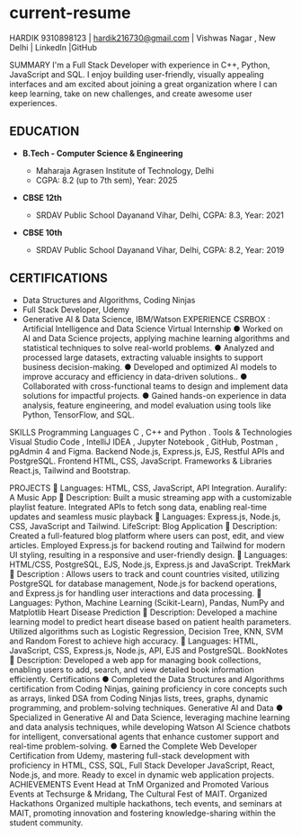 # current-resume

HARDIK
9310898123 | hardik216730@gmail.com | Vishwas Nagar , New Delhi | LinkedIn |GitHub

SUMMARY
I'm a Full Stack Developer with experience in C++, Python, JavaScript and SQL. I enjoy building user-friendly, visually appealing interfaces and am excited
about joining a great organization where I can keep learning, take on new challenges, and create awesome user experiences.

## EDUCATION

- **B.Tech - Computer Science & Engineering**
  - Maharaja Agrasen Institute of Technology, Delhi
  - CGPA: 8.2 (up to 7th sem), Year: 2025

- **CBSE 12th**
  - SRDAV Public School Dayanand Vihar, Delhi, CGPA: 8.3, Year: 2021

- **CBSE 10th**
  - SRDAV Public School Dayanand Vihar, Delhi, CGPA: 8.2, Year: 2019

## CERTIFICATIONS

- Data Structures and Algorithms, Coding Ninjas
- Full Stack Developer, Udemy
- Generative AI & Data Science, IBM/Watson
EXPERIENCE
CSRBOX : Artificial Intelligence and Data Science Virtual Internship
● Worked on AI and Data Science projects, applying machine learning algorithms and statistical techniques to solve real-world problems.
● Analyzed and processed large datasets, extracting valuable insights to support business decision-making.
● Developed and optimized AI models to improve accuracy and efficiency in data-driven solutions..
● Collaborated with cross-functional teams to design and implement data solutions for impactful projects.
● Gained hands-on experience in data analysis, feature engineering, and model evaluation using tools like Python, TensorFlow, and SQL.

SKILLS
Programming Languages C , C++ and Python .
Tools & Technologies Visual Studio Code , IntelliJ IDEA , Jupyter Notebook , GitHub, Postman , pgAdmin 4 and Figma.
Backend Node.js, Express.js, EJS, Restful APIs and PostgreSQL.
Frontend HTML, CSS, JavaScript.
Frameworks & Libraries React.js, Tailwind and Bootstrap.

PROJECTS
 Languages: HTML, CSS, JavaScript, API Integration.
Auralify: A Music App  Description: Built a music streaming app with a customizable playlist feature. Integrated APIs to fetch song data, enabling real-time
updates and seamless music playback
 Languages: Express.js, Node.js, CSS, JavaScript and Tailwind.
LifeScript: Blog Application  Description: Created a full-featured blog platform where users can post, edit, and view articles. Employed Express.js for backend routing
and Tailwind for modern UI styling, resulting in a responsive and user-friendly design.
 Languages: HTML/CSS, PostgreSQL, EJS, Node.js, Express.js and JavaScript.
TrekMark
 Description : Allows users to track and count countries visited, utilizing PostgreSQL for database management, Node.js for backend
operations, and Express.js for handling user interactions and data processing.
 Languages: Python, Machine Learning (Scikit-Learn), Pandas, NumPy and Matplotlib
Heart Disease Prediction  Description: Developed a machine learning model to predict heart disease based on patient health parameters. Utilized algorithms such as
Logistic Regression, Decision Tree, KNN, SVM and Random Forest to achieve high accuracy.
 Languages: HTML, JavaScript, CSS, Express.js, Node.js, API, EJS and PostgreSQL.
BookNotes  Description: Developed a web app for managing book collections, enabling users to add, search, and view detailed book information
efficiently.
Certifications
● Completed the Data Structures and Algorithms certification from Coding Ninjas, gaining proficiency in core concepts such as arrays, linked
DSA from Coding Ninjas
lists, trees, graphs, dynamic programming, and problem-solving techniques.
Generative AI and Data ● Specialized in Generative AI and Data Science, leveraging machine learning and data analysis techniques, while developing Watson AI
Science chatbots for intelligent, conversational agents that enhance customer support and real-time problem-solving.
● Earned the Complete Web Developer Certification from Udemy, mastering full-stack development with proficiency in HTML, CSS, SQL,
Full Stack Developer
JavaScript, React, Node.js, and more. Ready to excel in dynamic web application projects.
ACHIEVEMENTS
Event Head at TnM Organized and Promoted Various Events at Techsurge & Mridang, The Cultural Fest of MAIT.
Organized Hackathons Organized multiple hackathons, tech events, and seminars at MAIT, promoting innovation and fostering knowledge-sharing within the student
community.